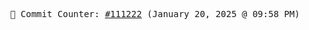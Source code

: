<p align="center">
    <samp>
        📮 Commit Counter: <a href="https://github.com/Javascript-void0/Javascript-void0/commits/main">#111222</a> (January 20, 2025 @ 09:58 PM)
    </samp>
</p>